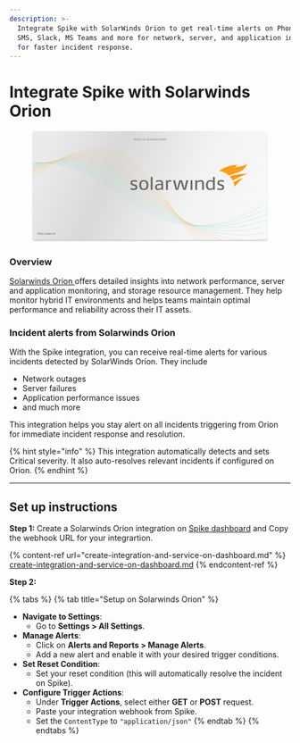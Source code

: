 ```yaml
---
description: >-
  Integrate Spike with SolarWinds Orion to get real-time alerts on Phone calls,
  SMS, Slack, MS Teams and more for network, server, and application incidents,
  for faster incident response.
---
```


# Integrate Spike with Solarwinds Orion

<figure><img src="../.gitbook/assets/Solarwinds Orion integration brigh.png" alt=""><figcaption></figcaption></figure>

### Overview

[Solarwinds Orion ](https://www.solarwinds.com/)offers detailed insights into network performance, server and application monitoring, and storage resource management. They help monitor hybrid IT environments and helps teams maintain optimal performance and reliability across their IT assets.

### Incident alerts from Solarwinds Orion

With the Spike integration, you can receive real-time alerts for various incidents detected by SolarWinds Orion. They include

* Network outages
* Server failures
* Application performance issues
* and much more

This integration helps you stay alert on all incidents triggering from Orion for immediate incident response and resolution.

{% hint style="info" %}
This integration automatically detects and sets Critical severity. It also auto-resolves relevant incidents if configured on Orion.
{% endhint %}

***

## Set up instructions

**Step 1:** Create a Solarwinds Orion integration on [Spike dashboard](https://app.spike.sh/integrations) and Copy the webhook URL for your integrartion.

{% content-ref url="create-integration-and-service-on-dashboard.md" %}
[create-integration-and-service-on-dashboard.md](create-integration-and-service-on-dashboard.md)
{% endcontent-ref %}

**Step 2:**&#x20;

{% tabs %}
{% tab title="Setup on Solarwinds Orion" %}
* **Navigate to Settings**:
  * Go to **Settings > All Settings**.
* **Manage Alerts**:
  * Click on **Alerts and Reports > Manage Alerts**.
  * Add a new alert and enable it with your desired trigger conditions.
* **Set Reset Condition**:
  * Set your reset condition (this will automatically resolve the incident on Spike).
* **Configure Trigger Actions**:
  * Under **Trigger Actions**, select either **GET** or **POST** request.
  * Paste your integration webhook from Spike.
  * Set the `ContentType` to `"application/json"`
{% endtab %}
{% endtabs %}
